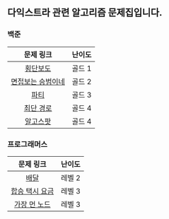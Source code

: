 ## 다익스트라 관련 알고리즘 문제집입니다.


### 백준
|                         문제 링크                          | 난이도 |
| :--------------------------------------------------------: | :----: |
|     [횡단보도](https://www.acmicpc.net/problem/24042)      | 골드 1 |
| [면접보는 승범이네](https://www.acmicpc.net/problem/17835) | 골드 2 |
|        [파티](https://www.acmicpc.net/problem/1238)        | 골드 3 |
|     [최단 경로](https://www.acmicpc.net/problem/1753)      | 골드 4 |
|      [알고스팟](https://www.acmicpc.net/problem/1261)      | 골드 4 |

### 프로그래머스
|                                     문제 링크                                     | 난이도 |
| :-------------------------------------------------------------------------------: | :----: |
|      [배달](https://school.programmers.co.kr/learn/courses/30/lessons/12978)      | 레벨 2 |
| [합승 택시 요금](https://school.programmers.co.kr/learn/courses/30/lessons/72413) | 레벨 3 |
|  [가장 먼 노드](https://school.programmers.co.kr/learn/courses/30/lessons/49189)  | 레벨 3 |